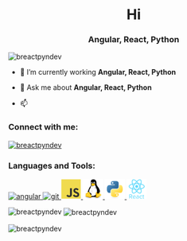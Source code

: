 <h1 align="center">Hi</h1>
<h3 align="center">Angular, React, Python</h3>

<p align="left"> <img src="https://komarev.com/ghpvc/?username=breactpyndev&label=Profile%20views&color=0e75b6&style=flat" alt="breactpyndev" /> </p>

- 🌱 I’m currently working **Angular, React, Python**

- 💬 Ask me about **Angular, React, Python**

- 📫 

<h3 align="left">Connect with me:</h3>
<p align="left">
<a href="https://dev.to/breactpyndev" target="blank"><img align="center" src="https://raw.githubusercontent.com/rahuldkjain/github-profile-readme-generator/master/src/images/icons/Social/devto.svg" alt="breactpyndev" height="30" width="40" /></a>
</p>

<h3 align="left">Languages and Tools:</h3>
<p align="left"> <a href="https://angular.io" target="_blank" rel="noreferrer"> <img src="https://angular.io/assets/images/logos/angular/angular.svg" alt="angular" width="40" height="40"/> </a> <a href="https://git-scm.com/" target="_blank" rel="noreferrer"> <img src="https://www.vectorlogo.zone/logos/git-scm/git-scm-icon.svg" alt="git" width="40" height="40"/> </a> <a href="https://developer.mozilla.org/en-US/docs/Web/JavaScript" target="_blank" rel="noreferrer"> <img src="https://raw.githubusercontent.com/devicons/devicon/master/icons/javascript/javascript-original.svg" alt="javascript" width="40" height="40"/> </a> <a href="https://www.linux.org/" target="_blank" rel="noreferrer"> <img src="https://raw.githubusercontent.com/devicons/devicon/master/icons/linux/linux-original.svg" alt="linux" width="40" height="40"/> </a> <a href="https://www.python.org" target="_blank" rel="noreferrer"> <img src="https://raw.githubusercontent.com/devicons/devicon/master/icons/python/python-original.svg" alt="python" width="40" height="40"/> </a> <a href="https://reactjs.org/" target="_blank" rel="noreferrer"> <img src="https://raw.githubusercontent.com/devicons/devicon/master/icons/react/react-original-wordmark.svg" alt="react" width="40" height="40"/> </a> </p>

<p><img align="left" src="https://github-readme-stats.vercel.app/api/top-langs?username=breactpyndev&show_icons=true&locale=en&layout=compact" alt="breactpyndev" /></p>

<p>&nbsp;<img align="center" src="https://github-readme-stats.vercel.app/api?username=breactpyndev&show_icons=true&locale=en" alt="breactpyndev" /></p>

<p><img align="center" src="https://github-readme-streak-stats.herokuapp.com/?user=breactpyndev&" alt="breactpyndev" /></p>
